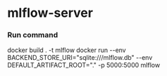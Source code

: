 # mlflow-server


### Run command
docker build . -t mlflow
docker run --env  BACKEND_STORE_URI="sqlite:///mlflow.db" --env  DEFAULT_ARTIFACT_ROOT="." -p 5000:5000 mlflow
